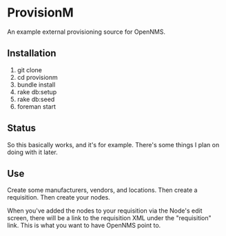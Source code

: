 # ProvisionM

An example external provisioning source for OpenNMS.

## Installation

1. git clone
2. cd provisionm
3. bundle install
4. rake db:setup
5. rake db:seed
6. foreman start

## Status

So this basically works, and it's for example. There's some things I plan on doing with it later.

## Use

Create some manufacturers, vendors, and locations. 
Then create a requisition. Then create your nodes.

When you've added the nodes to your requisition via the Node's edit screen, there will be a link to the requisition XML under the "requisition" link. This is what you want to have OpenNMS point to.
